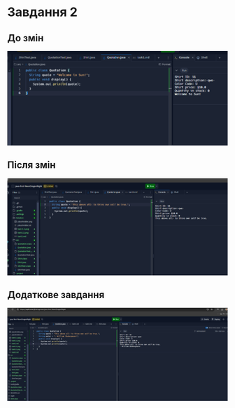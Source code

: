 # Завдання 2

## До змін
![](https://github.com/ppc-ntu-khpi/java-first-NeonDragonNight/blob/main/Solution/task2.1.png)

## Після змін
![](https://github.com/ppc-ntu-khpi/java-first-NeonDragonNight/blob/main/Solution/task2.2.png)

## Додаткове завдання
![](https://github.com/ppc-ntu-khpi/java-first-NeonDragonNight/blob/main/Solution/task2dop.png)
